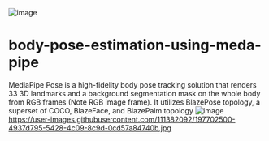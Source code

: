 ![image](https://user-images.githubusercontent.com/111382092/197697594-ef802f99-9289-4d1d-9c79-f58463a6ffcc.png)
# body-pose-estimation-using-meda-pipe
MediaPipe Pose is a high-fidelity body pose tracking solution that renders 33 3D landmarks and a background segmentation mask on the whole body from RGB frames (Note RGB image frame). It utilizes BlazePose topology, a superset of COCO, BlazeFace, and BlazePalm topology
![image](https://user-images.githubusercontent.com/111382092/197698453-bdf026c2-182f-404d-9172-d6572a1c11dc.png)
https://user-images.githubusercontent.com/111382092/197702500-4937d795-5428-4c09-8c9d-0cd57a84740b.jpg
